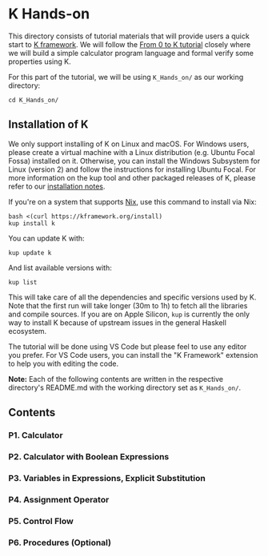 # K Hands-on

This directory consists of tutorial materials that will provide users a quick start to [K framework](https://kframework.org/). 
We will follow the [From 0 to K tutorial](https://runtimeverification.com/blog/from-0-to-k-tutorial) closely where 
we will build a simple calculator program language and formal verify some properties using K.

For this part of the tutorial, we will be using `K_Hands_on/` as our working directory:
```shell
cd K_Hands_on/
```

## Installation of K

We only support installing of K on Linux and macOS. 
For Windows users, please create a virtual machine with a Linux distribution (e.g. Ubuntu Focal Fossa) installed on it. 
Otherwise, you can install the Windows Subsystem for Linux (version 2) and follow the instructions for installing Ubuntu Focal. 
For more information on the kup tool and other packaged releases of K, please refer to our [installation notes](https://github.com/runtimeverification/k/blob/master/k-distribution/INSTALL.md).

If you're on a system that supports [Nix](https://nixos.org/download.html), use this command to install via Nix:

```shell
bash <(curl https://kframework.org/install)
kup install k
```

You can update K with:

```shell
kup update k
```

And list available versions with:

```shell
kup list
```

This will take care of all the dependencies and specific versions used by K. Note that the first run will take longer (30m to 1h) to fetch all the libraries and compile sources. If you are on Apple Silicon, `kup` is currently the only way to install K because of upstream issues in the general Haskell ecosystem.

The tutorial will be done using VS Code but please feel to use any editor you prefer. 
For VS Code users, you can install the "K Framework" extension to help you with editing the code.

**Note:** Each of the following contents are written in the respective directory's README.md with the working directory set as
`K_Hands_on/`.

## Contents

### P1. Calculator
### P2. Calculator with Boolean Expressions
### P3. Variables in Expressions, Explicit Substitution
### P4. Assignment Operator
### P5. Control Flow
### P6. Procedures (Optional)
